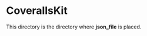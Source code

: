 CoverallsKit
===========================

This directory is the directory where **json_file** is placed.

